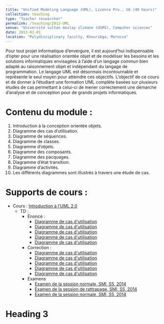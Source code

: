 ```yaml
---
title: "Unified Modeling Language (UML), Licence Pro., S6 (40 hours)"
collection: teaching
type: "Teacher researcher"
permalink: /teaching/2013-UML
venue: "Université sultan moulay slimane (USMS), Computer sciences"
date: 2013-02-01
location: "Polydisciplinary faculty, Khouribga, Morocco"
---
```


Pour tout projet informatique d’envergure, il est aujourd’hui indispensable d’opter pour une réalisation orientée objet et de modéliser les besoins et les solutions informatiques envisagées à l’aide d’un langage commun bien adapté au raisonnement objet et indépendant du langage de programmation. Le langage UML est désormais incontournable et représente le seul moyen pour atteindre ces objectifs. L’objectif de ce cours et de donner à l’étudiant une formation UML complète basées sur plusieurs études de cas permettant à celui-ci de mener correctement une démarche d’analyse et de conception pour de grands projets informatiques.

Contenu du module :
======
1. Introduction à la conception orientée objets.
1. Diagramme des cas d’utilisation.
1. Diagramme de séquences.
1. Diagramme de classes.
1. Diagramme d’objets.
1. Diagramme des composants.
1. Diagramme des pacquages.
1. Diagramme d’état transition.
1. Diagramme d’activités.
1. Les différents diagrammes sont illustrés à travers une étude de cas.

Supports de cours :
======
  * Cours	: [Introduction à l'UML 2.0](/files/2013-UML.pdf)
     * TD	: 
        * Énoncé :
			* [Diagramme de cas d'utilisation](/files/UML-UCD-enonce.pdf)
			* [Diagramme de cas d'utilisation](/files/UML-UCD-enonce.pdf)
			* [Diagramme de cas d'utilisation](/files/UML-UCD-enonce.pdf)
			* [Diagramme de cas d'utilisation](/files/UML-UCD-enonce.pdf)
			* [Diagramme de cas d'utilisation](/files/UML-UCD-enonce.pdf)
        * Correction :
			* [Diagramme de cas d'utilisation](/files/UML-UCD-enonce.pdf)
			* [Diagramme de cas d'utilisation](/files/UML-UCD-enonce.pdf)
			* [Diagramme de cas d'utilisation](/files/UML-UCD-enonce.pdf)
			* [Diagramme de cas d'utilisation](/files/UML-UCD-enonce.pdf)
			* [Diagramme de cas d'utilisation](/files/UML-UCD-enonce.pdf)
       * Examens 
			* [Examen de la session normale, SMI, S5, 2014](/files/UML-exam-2013.pdf)
			* [Examen de la session de rattrapage, SMI, S5, 2014](/files/UML-exam-2013.pdf)
			* [Examen de la session normale, SMI, S5, 2014](/files/UML-exam-2013.pdf)

Heading 3  
======
